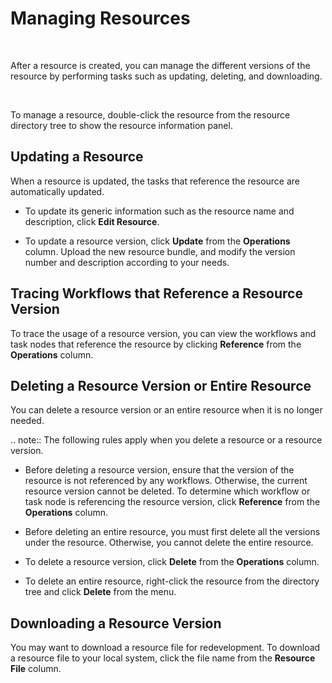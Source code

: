 # Managing Resources

<br />

After a resource is created, you can manage the different versions of the resource by performing tasks such as updating, deleting, and downloading.

<br />

To manage a resource, double-click the resource from the resource directory tree to show the resource information panel.

## Updating a Resource

When a resource is updated, the tasks that reference the resource are automatically updated.

- To update its generic information such as the resource name and description, click **Edit Resource**.

- To update a resource version, click **Update** from the **Operations** column. Upload the new resource bundle, and modify the version number and description according to your needs.

## Tracing Workflows that Reference a Resource Version

To trace the usage of a resource version, you can view the workflows and task nodes that reference the resource by clicking **Reference** from the **Operations** column.

## Deleting a Resource Version or Entire Resource

You can delete a resource version or an entire resource when it is no longer needed.

.. note:: The following rules apply when you delete a resource or a resource version.

  - Before deleting a resource version, ensure that the version of the resource is not referenced by any workflows. Otherwise, the current resource version cannot be deleted. To determine which workflow or task node is referencing the resource version, click **Reference** from the **Operations** column.

  - Before deleting an entire resource, you must first delete all the versions under the resource. Otherwise, you cannot delete the entire resource.

- To delete a resource version, click **Delete** from the **Operations** column.

- To delete an entire resource, right-click the resource from the directory tree and click **Delete** from the menu.


## Downloading a Resource Version

You may want to download a resource file for redevelopment. To download a resource file to your local system, click the file name from the **Resource File** column.
